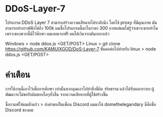 # DDoS-Layer-7

โปรแกรม DDoS Layer 7 สามารถสร้างความเสียดายได้ระดับนึง โดยใช้ proxy ที่มีคุณภาพ มันสามารถทำกราฟฟิกได้ถึง 100k
ผมซื้อโปรแกรมนี้มาในราคา 300 บาทแต่ผมไม่รู้ว่าเขาจะขายทำไม เพราะของพวกนี้มีไว้ศึกษา ผมเลยแจกฟรี ผมได้เงินจากมันเยอะแล้ว

Windows > node ddos.js <GET/POST> <target> <time> <threads> <ratelimit> <proxy>
Linux > git clone https://github.com/KAMUIXGOD/DoS-Layer-7
ขั้นตอต่อไปสำหรับ linux > node ddos.js <GET/POST> <target> <time> <threads> <ratelimit> <proxy>

# คำเตือน
การใช้งานนี้เอาไว้เพื่อการศึกษา เท่านั้นหากคุณเอาไปทำสิ่งที่ผิด จริยธรรม แล้วได้รับผลกระทบ
ผู้พัฒนาจะไม่ขอรับผิดชอบใดๆทั้งสิ้น จากความเสียหายที่ผู้ใช้สร้างขึ้น

ซื้อกาแฟให้ผมสักแก้ว > ส่งคำขอเป็นเพื่อน Discord ผมมาได้ domethelegandary นี่คือชื่อ Discord ของผม
